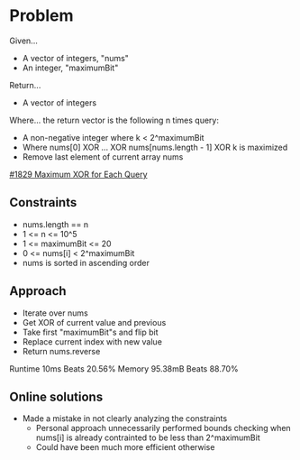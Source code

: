
# Problem
Given...
- A vector of integers, "nums"
- An integer, "maximumBit"

Return...
- A vector of integers

Where...
the return vector is the following n times query:
- A non-negative integer where k < 2^maximumBit
- Where nums\[0] XOR ... XOR nums\[nums.length - 1] XOR k is maximized
- Remove last element of current array nums

[#1829 Maximum XOR for Each Query](https://leetcode.com/problems/maximum-xor-for-each-query/description/)

## Constraints
- nums.length == n
- 1 <= n <= 10^5
- 1 <= maximumBit <= 20
- 0 <= nums\[i] < 2^maximumBit
- nums is sorted in ascending order

## Approach
- Iterate over nums
- Get XOR of current value and previous
- Take first "maximumBit"s and flip bit 
- Replace current index with new value
- Return nums.reverse

Runtime 10ms Beats 20.56%
Memory 95.38mB Beats 88.70%

## Online solutions
- Made a mistake in not clearly analyzing the constraints
    - Personal approach unnecessarily performed bounds checking when nums\[i]
    is already contrainted to be less than 2^maximumBit
    - Could have been much more efficient otherwise

